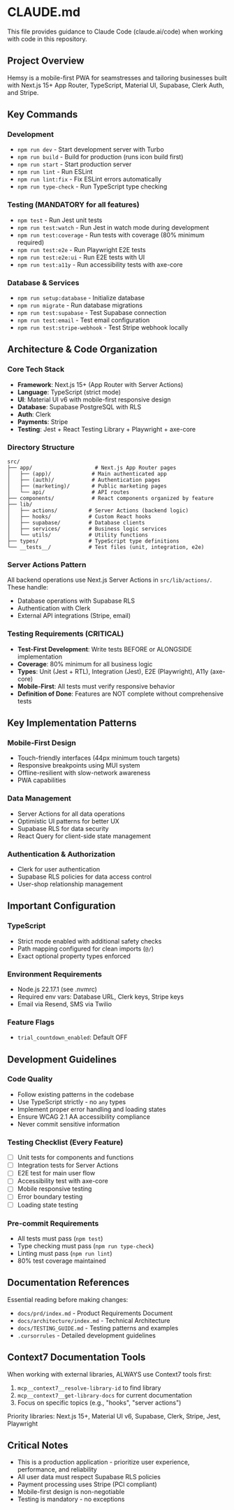 # CLAUDE.md

This file provides guidance to Claude Code (claude.ai/code) when working with code in this repository.

## Project Overview

Hemsy is a mobile-first PWA for seamstresses and tailoring businesses built with Next.js 15+ App Router, TypeScript, Material UI, Supabase, Clerk Auth, and Stripe.

## Key Commands

### Development

- `npm run dev` - Start development server with Turbo
- `npm run build` - Build for production (runs icon build first)
- `npm run start` - Start production server
- `npm run lint` - Run ESLint
- `npm run lint:fix` - Fix ESLint errors automatically
- `npm run type-check` - Run TypeScript type checking

### Testing (MANDATORY for all features)

- `npm test` - Run Jest unit tests
- `npm run test:watch` - Run Jest in watch mode during development
- `npm run test:coverage` - Run tests with coverage (80% minimum required)
- `npm run test:e2e` - Run Playwright E2E tests
- `npm run test:e2e:ui` - Run E2E tests with UI
- `npm run test:a11y` - Run accessibility tests with axe-core

### Database & Services

- `npm run setup:database` - Initialize database
- `npm run migrate` - Run database migrations
- `npm run test:supabase` - Test Supabase connection
- `npm run test:email` - Test email configuration
- `npm run test:stripe-webhook` - Test Stripe webhook locally

## Architecture & Code Organization

### Core Tech Stack

- **Framework**: Next.js 15+ (App Router with Server Actions)
- **Language**: TypeScript (strict mode)
- **UI**: Material UI v6 with mobile-first responsive design
- **Database**: Supabase PostgreSQL with RLS
- **Auth**: Clerk
- **Payments**: Stripe
- **Testing**: Jest + React Testing Library + Playwright + axe-core

### Directory Structure

```
src/
├── app/                    # Next.js App Router pages
│   ├── (app)/             # Main authenticated app
│   ├── (auth)/            # Authentication pages
│   ├── (marketing)/       # Public marketing pages
│   └── api/               # API routes
├── components/            # React components organized by feature
├── lib/
│   ├── actions/          # Server Actions (backend logic)
│   ├── hooks/            # Custom React hooks
│   ├── supabase/         # Database clients
│   ├── services/         # Business logic services
│   └── utils/            # Utility functions
├── types/                # TypeScript type definitions
└── __tests__/            # Test files (unit, integration, e2e)
```

### Server Actions Pattern

All backend operations use Next.js Server Actions in `src/lib/actions/`. These handle:

- Database operations with Supabase RLS
- Authentication with Clerk
- External API integrations (Stripe, email)

### Testing Requirements (CRITICAL)

- **Test-First Development**: Write tests BEFORE or ALONGSIDE implementation
- **Coverage**: 80% minimum for all business logic
- **Types**: Unit (Jest + RTL), Integration (Jest), E2E (Playwright), A11y (axe-core)
- **Mobile-First**: All tests must verify responsive behavior
- **Definition of Done**: Features are NOT complete without comprehensive tests

## Key Implementation Patterns

### Mobile-First Design

- Touch-friendly interfaces (44px minimum touch targets)
- Responsive breakpoints using MUI system
- Offline-resilient with slow-network awareness
- PWA capabilities

### Data Management

- Server Actions for all data operations
- Optimistic UI patterns for better UX
- Supabase RLS for data security
- React Query for client-side state management

### Authentication & Authorization

- Clerk for user authentication
- Supabase RLS policies for data access control
- User-shop relationship management

## Important Configuration

### TypeScript

- Strict mode enabled with additional safety checks
- Path mapping configured for clean imports (`@/`)
- Exact optional property types enforced

### Environment Requirements

- Node.js 22.17.1 (see .nvmrc)
- Required env vars: Database URL, Clerk keys, Stripe keys
- Email via Resend, SMS via Twilio

### Feature Flags

- `trial_countdown_enabled`: Default OFF

## Development Guidelines

### Code Quality

- Follow existing patterns in the codebase
- Use TypeScript strictly - no `any` types
- Implement proper error handling and loading states
- Ensure WCAG 2.1 AA accessibility compliance
- Never commit sensitive information

### Testing Checklist (Every Feature)

- [ ] Unit tests for components and functions
- [ ] Integration tests for Server Actions
- [ ] E2E test for main user flow
- [ ] Accessibility test with axe-core
- [ ] Mobile responsive testing
- [ ] Error boundary testing
- [ ] Loading state testing

### Pre-commit Requirements

- All tests must pass (`npm test`)
- Type checking must pass (`npm run type-check`)
- Linting must pass (`npm run lint`)
- 80% test coverage maintained

## Documentation References

Essential reading before making changes:

- `docs/prd/index.md` - Product Requirements Document
- `docs/architecture/index.md` - Technical Architecture
- `docs/TESTING_GUIDE.md` - Testing patterns and examples
- `.cursorrules` - Detailed development guidelines

## Context7 Documentation Tools

When working with external libraries, ALWAYS use Context7 tools first:

1. `mcp__context7__resolve-library-id` to find library
2. `mcp__context7__get-library-docs` for current documentation
3. Focus on specific topics (e.g., "hooks", "server actions")

Priority libraries: Next.js 15+, Material UI v6, Supabase, Clerk, Stripe, Jest, Playwright

## Critical Notes

- This is a production application - prioritize user experience, performance, and reliability
- All user data must respect Supabase RLS policies
- Payment processing uses Stripe (PCI compliant)
- Mobile-first design is non-negotiable
- Testing is mandatory - no exceptions
